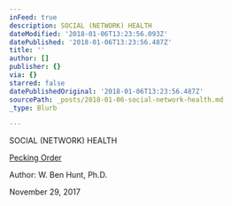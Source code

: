 ```yaml
---
inFeed: true
description: SOCIAL (NETWORK) HEALTH
dateModified: '2018-01-06T13:23:56.093Z'
datePublished: '2018-01-06T13:23:56.487Z'
title: ''
author: []
publisher: {}
via: {}
starred: false
datePublishedOriginal: '2018-01-06T13:23:56.487Z'
sourcePath: _posts/2018-01-06-social-network-health.md
_type: Blurb

---
```

SOCIAL (NETWORK) HEALTH

[Pecking Order][0]

Author: W. Ben Hunt, Ph.D.

November 29, 2017

[0]: http://epsilontheory.com/pecking-order/